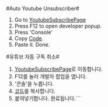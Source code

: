 #Auto Youtube Unsubscriber#

1. Go to [YoutubeSubscribePage](https://www.youtube.com/feed/channels)
2. Press F12 to open developer popup.
3. Press 'Console'
4. Copy [Code](https://github.com/tvj030728/Auto-Youtube-Unsubscriber/blob/main/code.js).
5. Paste it. Done.

#유튜브 자동 구독 취소#

1. [YoutubeSubscribePage](https://www.youtube.com/feed/channels)로 이동합니다.
2. F12를 눌러 개발자 팝업을 엽니다.
3. '콘솔'을 누릅니다.
4. [코드](https://github.com/tvj030728/Auto-Youtube-Unsubscriber/blob/main/code.js)를 복사합니다.
5. 붙여넣기합니다. 완료됩니다.```
